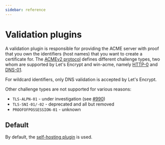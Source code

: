 ```yaml
---
sidebar: reference
---
```


# Validation plugins

A validation plugin is responsible for providing the ACME server with proof that you own the identifiers 
(host names) that you want to create a certificate for. The 
[ACMEv2 protocol](https://tools.ietf.org/html/draft-ietf-acme-acme-18) defines different challenge types, 
two whom are supported by Let's Encrypt and win-acme, namely [HTTP-0](/win-acme/reference/plugins/validation/http/) and 
[DNS-01](/win-acme/reference/plugins/validation/dns/). 

For wildcard identifiers, only DNS validation is accepted by Let's Encrypt.

Other challenge types are not supported for various reasons:
- `TLS-ALPN-01` - under investigation (see [#990](https://github.com/PKISharp/win-acme/issues/990))
- `TLS-SNI-01/-02` - deprecated and all but removed
- `PROOFOFPOSSESSION-01` - unknown

## Default

By default, the [self-hosting plugin](/win-acme/reference/plugins/validation/http/selfhosting) is used.